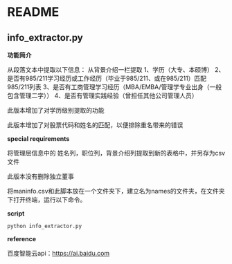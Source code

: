 # README

## info_extractor.py
**功能简介**

从段落文本中提取以下信息：
从背景介绍一栏提取
1、学历（大专、本硕博）
2、是否有985/211学习经历或工作经历（毕业于985/211、或在985/211）匹配985/211列表
3、是否有工商管理学习经历（MBA/EMBA/管理学专业出身（一般包含管理二字））
4、是否有管理实践经验（曾担任其他公司管理人员）

此版本增加了对学历级别提取的功能

此版本增加了对股票代码和姓名的匹配，以便排除重名带来的错误

**special requirements**

将管理层信息中的 姓名列，职位列，背景介绍列提取到新的表格中，并另存为csv文件

此版本没有删除独立董事

将maninfo.csv和此脚本放在一个文件夹下，建立名为names的文件夹，在文件夹下打开终端，运行以下命令。


**script**
```shell
python info_extractor.py
```

**reference**

百度智能云api：https://ai.baidu.com